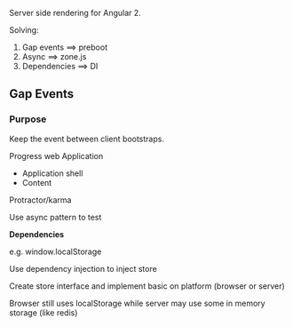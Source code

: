 Server side rendering for Angular 2.

Solving:

1. Gap events    ==> preboot
2. Async         ==> zone.js
3. Dependencies  ==> DI

## Gap Events

### Purpose

Keep the event between client bootstraps.

Progress web Application

* Application shell
* Content

Protractor/karma

Use async pattern to test

**Dependencies**

e.g. window.localStorage

Use dependency injection to inject store

Create store interface and implement basic on platform (browser or server)

Browser still uses localStorage while server may use some in memory storage (like redis)
